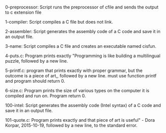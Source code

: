 0-preprocessor: Script runs the preprocessor of cfile and sends the output to c extension file

1-compiler: Script compiles a C file but does not link.


2-assembler: Script generates the assembly code of a C code and save it in an output file.


3-name: Script compiles a C file and creates an executable named cisfun.


4-puts.c: Program prints exactly "Programming is like building a multilingual puzzle, followed by a new line.


5-printf.c: program that prints exactly with proper grammar, but the outcome is a piece of art,, followed by a new line. must use function printf and program should return 0.


6-size.c: Program prints the size of various types on the computer it is compiled and run on. Program return 0.


100-intel: Script generates the assembly code (Intel syntax) of a C code and save it in an output file.


101-quote.c: Program prints exactly and that piece of art is useful" - Dora Korpar, 2015-10-19, followed by a new line, to the standard error.
